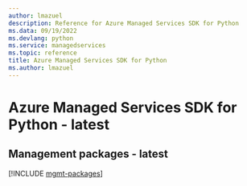 ```yaml
---
author: lmazuel
description: Reference for Azure Managed Services SDK for Python
ms.data: 09/19/2022
ms.devlang: python
ms.service: managedservices
ms.topic: reference
title: Azure Managed Services SDK for Python
ms.author: lmazuel
---
```

# Azure Managed Services SDK for Python - latest

## Management packages - latest
[!INCLUDE [mgmt-packages](managed-services-mgmt-index.md)]